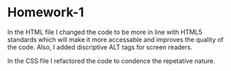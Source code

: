 # Homework-1

In the HTML file I changed the code to be more in line with HTML5 standards which will make it more accessable and improves the quality of the code. 
Also, I added discriptive ALT tags for screen readers. 

In the CSS file I refactored the code to condence the repetative nature.
